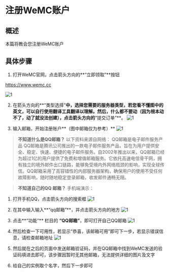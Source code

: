 # 注册WeMC账户
## 概述
本篇将教会您注册WeMC账户
## 具体步骤
1. 打开WeMC官网，点击箭头方向的**“立即领取”**按钮

https://www.wemc.cc

![1](https://image.wbr941.us.kg/file/a04a4b3b6bd6e2440bc85.jpg)

2. 在箭头方向的**“类型选择”**中，选择您需要的服务器类型，若您看不懂图中的英文，可以自行使用翻译工具翻译以理解。然后，什么都不要动（因为根本动不了，动了就没法创建），点击箭头方向的**“提交订单”**。
![1](https://image.wbr941.us.kg/file/f93733d0a052f4d008c8a.jpg)


3. 输入邮箱，开始注册账户**（图中邮箱仅为参考）**
![1](https://image.wbr941.us.kg/file/317f8c66c81b311600fdd.jpg)

> **不知道什么是QQ邮箱？**
以下资料来源自网络：
QQ邮箱是电子邮件服务产品
‌‌QQ邮箱是‌腾讯公司推出的一款电子邮件服务产品，旨在为用户提供安全、稳定、快速、便捷的电子邮件服务。‌自2002年推出以来，QQ邮箱已经为超过1亿的用户提供了免费和增值邮箱服务。它依托高速电信骨干网，拥有独立的境外邮件出口链路，能够免受境内外网络瓶颈的影响，实现全球传信。QQ邮箱采用了高容错性的内部服务器架构，确保用户的使用不受任何故障影响，随时随地稳定登录邮箱，收发邮件通畅无阻。

>**不知道自己的QQ 邮箱？**
手机端演示：
1. 打开手机QQ，点击箭头方向的搜索框
![1](https://image.wbr941.us.kg/file/4cac573f3f8cc224a3949.jpg)
2. 在其中输入输入**“qq邮箱”**，并点击箭头方向的地方
![1](https://image.wbr941.us.kg/file/f7f7310680d3b92b1e27f.jpg)
3. 点击**“功能”** 栏目的 **“QQ邮箱”**，即可打开自己QQ邮箱
![1](https://image.wbr941.us.kg/file/1df7f69356e38a82c7a8c.jpg)


4. 然后检查一下可用性，若显示“恭喜，该邮箱可用”即可下一步，若显示错误信息，请检查邮箱地址
![1](https://image.wbr941.us.kg/file/f4b40981a0b16b0dbd221.jpg)

5. 然后就在之后的页面中发送邮箱验证码，并在QQ邮箱中找到WeMC发送的验证码填进去即可，该步骤因暂时无其他邮箱，无法提供详细的图片及文字

6. 给自己的实例取个名字，然后下一步即可
